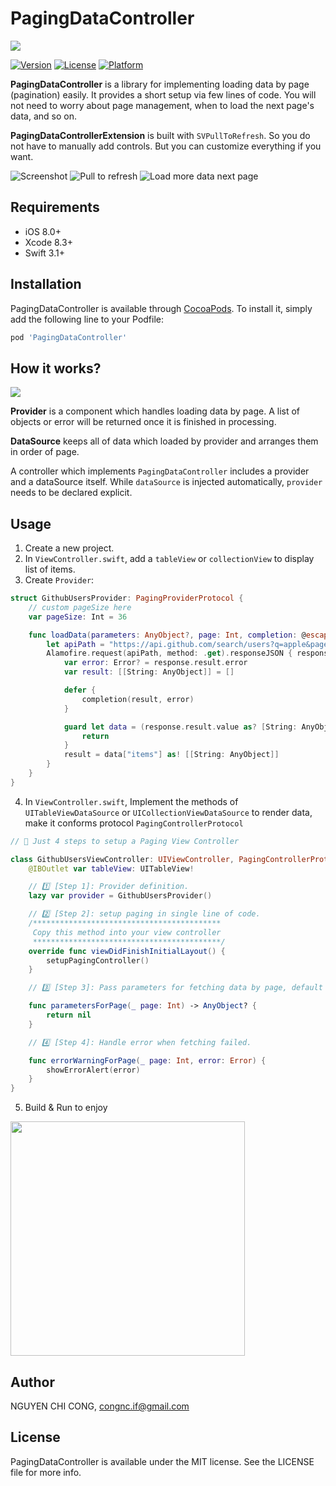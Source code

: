 # PagingDataController

<img src="https://i.imgur.com/ATK9hZV.png"/>


[![Version](https://img.shields.io/cocoapods/v/PagingDataController.svg?style=flat)](http://cocoapods.org/pods/PagingDataController)
[![License](https://img.shields.io/cocoapods/l/PagingDataController.svg?style=flat)](http://cocoapods.org/pods/PagingDataController)
[![Platform](https://img.shields.io/cocoapods/p/PagingDataController.svg?style=flat)](http://cocoapods.org/pods/PagingDataController)


**PagingDataController** is a library for implementing loading data by page (pagination) easily. It provides a short setup via few lines of code. You will not need to worry about page management, when to load the next page's data, and so on.

**PagingDataControllerExtension** is built with `SVPullToRefresh`. So you do not have to manually add controls. But you can customize everything if you want.

![Screenshot](http://i.imgur.com/PTI6vMcm.png)
![Pull to refresh](http://i.imgur.com/thZpiCzm.png)
![Load more data next page](http://i.imgur.com/HhAwUKTm.png)

## Requirements

- iOS 8.0+
- Xcode 8.3+
- Swift 3.1+

## Installation

PagingDataController is available through [CocoaPods](http://cocoapods.org). To install
it, simply add the following line to your Podfile:

```ruby
pod 'PagingDataController'
```

## How it works?

<img src="https://i.imgur.com/ExwdwgR.jpg"/>

**Provider** is a component which handles loading data by page. A list of objects or error will be returned once it is finished in processing.

**DataSource** keeps all of data which loaded by provider and arranges them in order of page.

A controller which implements `PagingDataController` includes a provider and a dataSource itself. While `dataSource` is injected automatically, `provider` needs to be declared explicit.

## Usage

1. Create a new project.
2. In `ViewController.swift`, add a `tableView` or `collectionView` to display list of items.
3. Create `Provider`:

```swift
struct GithubUsersProvider: PagingProviderProtocol {
    // custom pageSize here
    var pageSize: Int = 36

    func loadData(parameters: AnyObject?, page: Int, completion: @escaping ([[String: AnyObject]], Error?) -> Void) {
        let apiPath = "https://api.github.com/search/users?q=apple&page=\(page + 1)&per_page=\(pageSize)"
        Alamofire.request(apiPath, method: .get).responseJSON { response in
            var error: Error? = response.result.error
            var result: [[String: AnyObject]] = []

            defer {
                completion(result, error)
            }

            guard let data = (response.result.value as? [String: AnyObject]) else {
                return
            }
            result = data["items"] as! [[String: AnyObject]]
        }
    }
}
```

4. In `ViewController.swift`, Implement the methods of `UITableViewDataSource` or `UICollectionViewDataSource` to render data, make it conforms protocol `PagingControllerProtocol`

```swift
// 🚀 Just 4 steps to setup a Paging View Controller

class GithubUsersViewController: UIViewController, PagingControllerProtocol, PagingViewControllable {
    @IBOutlet var tableView: UITableView!

    // 1️⃣ [Step 1]: Provider definition.
    lazy var provider = GithubUsersProvider()

    // 2️⃣ [Step 2]: setup paging in single line of code.
    /******************************************
     Copy this method into your view controller
     ******************************************/
    override func viewDidFinishInitialLayout() {
        setupPagingController()
    }

    // 3️⃣ [Step 3]: Pass parameters for fetching data by page, default is nil.

    func parametersForPage(_ page: Int) -> AnyObject? {
        return nil
    }

    // 4️⃣ [Step 4]: Handle error when fetching failed.

    func errorWarningForPage(_ page: Int, error: Error) {
        showErrorAlert(error)
    }
}
```
5. Build & Run to enjoy

<img src="https://i.imgur.com/PFa9mJ2.png" width=375/>

## Author

NGUYEN CHI CONG, congnc.if@gmail.com

## License

PagingDataController is available under the MIT license. See the LICENSE file for more info.
